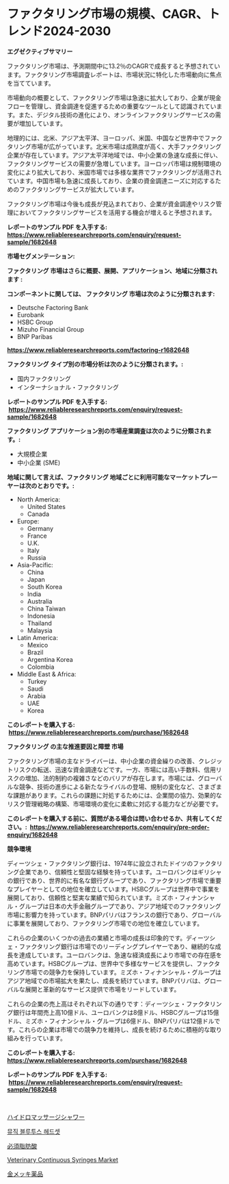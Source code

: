 <p><h1>ファクタリング市場の規模、CAGR、トレンド2024-2030</h1></p><p><strong>エグゼクティブサマリー</strong></p>
<p><p>ファクタリング市場は、予測期間中に13.2％のCAGRで成長すると予想されています。ファクタリング市場調査レポートは、市場状況に特化した市場動向に焦点を当てています。</p><p>市場動向の概要として、ファクタリング市場は急速に拡大しており、企業が現金フローを管理し、資金調達を促進するための重要なツールとして認識されています。また、デジタル技術の進化により、オンラインファクタリングサービスの需要が増加しています。</p><p>地理的には、北米、アジア太平洋、ヨーロッパ、米国、中国など世界中でファクタリング市場が広がっています。北米市場は成熟度が高く、大手ファクタリング企業が存在しています。アジア太平洋地域では、中小企業の急速な成長に伴い、ファクタリングサービスの需要が急増しています。ヨーロッパ市場は規制環境の変化により拡大しており、米国市場では多様な業界でファクタリングが活用されています。中国市場も急速に成長しており、企業の資金調達ニーズに対応するためのファクタリングサービスが拡大しています。</p><p>ファクタリング市場は今後も成長が見込まれており、企業が資金調達やリスク管理においてファクタリングサービスを活用する機会が増えると予想されます。</p></p>
<p><strong>レポートのサンプル PDF を入手する: <a href="https://www.reliableresearchreports.com/enquiry/request-sample/1682648">https://www.reliableresearchreports.com/enquiry/request-sample/1682648</a></strong></p>
<p><strong>市場セグメンテーション:</strong></p>
<p><strong> ファクタリング 市場はさらに概要、展開、アプリケーション、地域に分類されます :</strong></p>
<p><strong>コンポーネントに関しては、 ファクタリング 市場は次のように分類されます: &nbsp;</strong></p>
<p><ul><li>Deutsche Factoring Bank</li><li>Eurobank</li><li>HSBC Group</li><li>Mizuho Financial Group</li><li>BNP Paribas</li></ul></p>
<p><strong><a href="https://www.reliableresearchreports.com/factoring-r1682648">https://www.reliableresearchreports.com/factoring-r1682648</a></strong></p>
<p><strong> ファクタリング タイプ別の市場分析は次のように分類されます。:</strong></p>
<p><ul><li>国内ファクタリング</li><li>インターナショナル・ファクタリング</li></ul></p>
<p><strong>レポートのサンプル PDF を入手する: &nbsp;<a href="https://www.reliableresearchreports.com/enquiry/request-sample/1682648">https://www.reliableresearchreports.com/enquiry/request-sample/1682648</a></strong></p>
<p><strong> ファクタリング アプリケーション別の市場産業調査は次のように分類されます。:</strong></p>
<p><ul><li>大規模企業</li><li>中小企業 (SME)</li></ul></p>
<p><strong>地域に関して言えば、ファクタリング 地域ごとに利用可能なマーケットプレーヤーは次のとおりです。:</strong></p>
<p><ul>
    <li>
        North America:
        <ul>
            <li>United States</li>
            <li>Canada</li>
        </ul>
    </li>
    <li>
        Europe:
        <ul>
            <li>Germany</li>
            <li>France</li>
            <li>U.K.</li>
            <li>Italy</li>
            <li>Russia</li>
        </ul>
    </li>
    <li>
        Asia-Pacific:
        <ul>
            <li>China</li>
            <li>Japan</li>
            <li>South Korea</li>
            <li>India</li>
            <li>Australia</li>
            <li>China Taiwan</li>
            <li>Indonesia</li>
            <li>Thailand</li>
            <li>Malaysia</li>
        </ul>
    </li>
    <li>
        Latin America:
        <ul>
            <li>Mexico</li>
            <li>Brazil</li>
            <li>Argentina Korea</li>
            <li>Colombia</li>
        </ul>
    </li>
    <li>
        Middle East & Africa:
        <ul>
            <li>Turkey</li>
            <li>Saudi</li>
            <li>Arabia</li>
            <li>UAE</li>
            <li>Korea</li>
        </ul>
    </li>
    </ul></p>
<p><strong>このレポートを購入する: &nbsp;<a href="https://www.reliableresearchreports.com/purchase/1682648">https://www.reliableresearchreports.com/purchase/1682648</a></strong></p>
<p><strong>ファクタリング の主な推進要因と障壁 市場</strong></p>
<p><p>ファクタリング市場の主なドライバーは、中小企業の資金繰りの改善、クレジットリスクの転送、迅速な資金調達などです。一方、市場には高い手数料、信用リスクの増加、法的制約の複雑さなどのバリアが存在します。市場には、グローバルな競争、技術の進歩による新たなライバルの登場、規制の変化など、さまざまな課題があります。これらの課題に対処するためには、企業間の協力、効果的なリスク管理戦略の構築、市場環境の変化に柔軟に対応する能力などが必要です。</p></p>
<p><strong>このレポートを購入する前に、質問がある場合は問い合わせるか、共有してください。:&nbsp; <a href="https://www.reliableresearchreports.com/enquiry/pre-order-enquiry/1682648">https://www.reliableresearchreports.com/enquiry/pre-order-enquiry/1682648</a></strong></p>
<p><strong>競争環境</strong></p>
<p><p>ディーツシェ・ファクタリング銀行は、1974年に設立されたドイツのファクタリング企業であり、信頼性と堅固な経験を持っています。ユーロバンクはギリシャの銀行であり、世界的に有名な銀行グループであり、ファクタリング市場で重要なプレイヤーとしての地位を確立しています。HSBCグループは世界中で事業を展開しており、信頼性と堅実な業績で知られています。ミズホ・フィナンシャル・グループは日本の大手金融グループであり、アジア地域でのファクタリング市場に影響力を持っています。BNPパリバはフランスの銀行であり、グローバルに事業を展開しており、ファクタリング市場での地位を確立しています。</p><p>これらの企業のいくつかの過去の業績と市場の成長は印象的です。ディーツシェ・ファクタリング銀行は市場でのリーディングプレイヤーであり、継続的な成長を達成しています。ユーロバンクは、急速な経済成長により市場での存在感を高めています。HSBCグループは、世界中で多様なサービスを提供し、ファクタリング市場での競争力を保持しています。ミズホ・フィナンシャル・グループはアジア地域での市場拡大を果たし、成長を続けています。BNPパリバは、グローバルな展開と革新的なサービス提供で市場をリードしています。</p><p>これらの企業の売上高はそれぞれ以下の通りです：ディーツシェ・ファクタリング銀行は年間売上高10億ドル、ユーロバンクは8億ドル、HSBCグループは15億ドル、ミズホ・フィナンシャル・グループは6億ドル、BNPパリバは12億ドルです。これらの企業は市場での競争力を維持し、成長を続けるために積極的な取り組みを行っています。</p></p>
<p><strong>このレポートを購入する: &nbsp; <a href="https://www.reliableresearchreports.com/purchase/1682648">https://www.reliableresearchreports.com/purchase/1682648</a></strong></p>
<p><strong>レポートのサンプル PDF を入手する: &nbsp;<a href="https://www.reliableresearchreports.com/enquiry/request-sample/1682648">https://www.reliableresearchreports.com/enquiry/request-sample/1682648</a></strong><strong></strong></p>
<p>&nbsp;</p>
<p><p><a href="https://medium.com/@bonniehoppe1/%E3%83%8F%E3%82%A4%E3%83%89%E3%83%AD%E3%83%9E%E3%83%83%E3%82%B5%E3%83%BC%E3%82%B8%E3%82%B7%E3%83%A3%E3%83%AF%E3%83%BC%E3%83%9E%E3%83%BC%E3%82%B1%E3%83%83%E3%83%88%E3%81%AE%E5%88%86%E6%9E%90-%E3%82%B0%E3%83%AD%E3%83%BC%E3%83%90%E3%83%AB%E6%A5%AD%E7%95%8C%E3%81%AE%E5%B1%95%E6%9C%9B%E3%81%A8%E4%BA%88%E6%B8%AC-2024%E5%B9%B4%E3%81%8B%E3%82%892031%E5%B9%B4-6c055c047d0a">ハイドロマッサージシャワー</a></p><p><a href="https://medium.com/@dessierohan2023/%EC%9D%8C%EC%95%85-%EB%B8%94%EB%A3%A8%ED%88%AC%EC%8A%A4-%ED%97%A4%EB%93%9C%EC%85%8B-%EC%8B%9C%EC%9E%A5-%EC%A0%84%EB%A7%9D-%EC%82%B0%EC%97%85-%EA%B0%9C%EC%9A%94-%EB%B0%8F-%EC%98%88%EC%B8%A1-2024%EB%85%84%EB%B6%80%ED%84%B0-2031%EB%85%84%EA%B9%8C%EC%A7%80-f3547c282c73">뮤직 블루투스 헤드셋</a></p><p><a href="https://medium.com/@trevawiszk20231/%E9%87%8D%E8%A6%81%E8%84%82%E8%82%AA%E9%85%B8%E5%B8%82%E5%A0%B4%E3%82%A4%E3%83%B3%E3%82%B5%E3%82%A4%E3%83%88-%E5%B8%82%E5%A0%B4%E5%8B%95%E5%90%91-%E6%88%90%E9%95%B7-2024%E5%B9%B4%E3%81%8B%E3%82%892031%E5%B9%B4%E3%81%BE%E3%81%A7%E3%81%AE%E4%BA%88%E6%B8%AC-b8b2cdd6578c">必須脂肪酸</a></p><p><a href="https://www.linkedin.com/pulse/decoding-veterinary-continuous-syringes-market-metrics-znjke?trackingId=MvWG50dDlDuI8q5eVRXHjg%3D%3D">Veterinary Continuous Syringes Market</a></p><p><a href="https://github.com/moulafa/Market-Research-Report-List-1/blob/main/370679529732.md">金メッキ薬品</a></p></p>